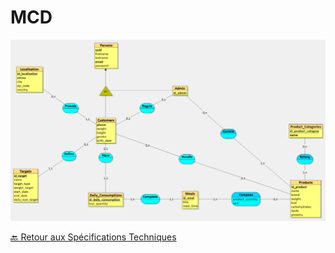# MCD

![Réprésentation MCD](../assets/img/mcd-calories-tracker.PNG)

[🔙 Retour aux Spécifications Techniques](../specifications-techniques/README.md)
